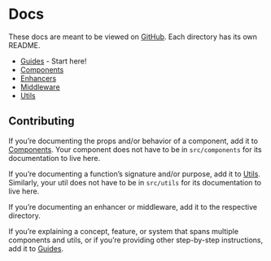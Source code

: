 # Docs

These docs are meant to be viewed on [GitHub](https://github.com/birchbox/bernard_black/tree/develop/docs). Each directory has its own README.

- [Guides](/guides/) - Start here!
- [Components](/components/)
- [Enhancers](/enhancers/)
- [Middleware](/middleware/)
- [Utils](/utils/)

## Contributing

If you’re documenting the props and/or behavior of a component, add it to [Components](/components). Your component does not have to be in `src/components` for its documentation to live here.

If you’re documenting a function’s signature and/or purpose, add it to [Utils](/utils). Similarly, your util does not have to be in `src/utils` for its documentation to live here.

If you’re documenting an enhancer or middleware, add it to the respective directory.

If you’re explaining a concept, feature, or system that spans multiple components and utils, or if you’re providing other step-by-step instructions, add it to [Guides](/guides).
